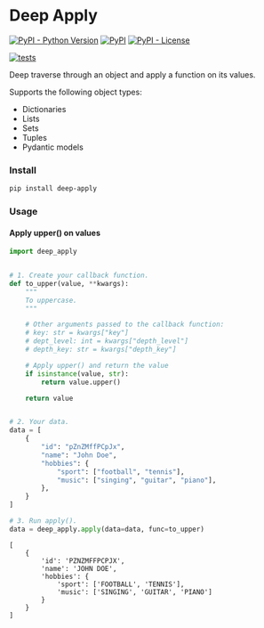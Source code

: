 # Deep Apply

[![PyPI - Python Version](https://img.shields.io/pypi/pyversions/deep-apply?color=blue)](https://pypi.python.org/pypi/deep-apply)
[![PyPI](https://img.shields.io/pypi/v/deep-apply?color=blue)](https://pypi.python.org/pypi/deep-apply)
[![PyPI - License](https://img.shields.io/pypi/l/deep-apply)](https://pypi.python.org/pypi/deep-apply)

[![tests](https://github.com/zaironjacobs/deep-apply/actions/workflows/test.yml/badge.svg)](https://github.com/zaironjacobs/deep-apply/actions/workflows/test.yml)

Deep traverse through an object and apply a function on its values.

Supports the following object types:

* Dictionaries
* Lists
* Sets
* Tuples
* Pydantic models

### Install

```bash
pip install deep-apply
```

### Usage

#### Apply upper() on values

```python
import deep_apply


# 1. Create your callback function.
def to_upper(value, **kwargs):
    """
    To uppercase.
    """

    # Other arguments passed to the callback function:
    # key: str = kwargs["key"]
    # dept_level: int = kwargs["depth_level"]
    # depth_key: str = kwargs["depth_key"]

    # Apply upper() and return the value
    if isinstance(value, str):
        return value.upper()

    return value


# 2. Your data.
data = [
    {
        "id": "pZnZMffPCpJx",
        "name": "John Doe",
        "hobbies": {
            "sport": ["football", "tennis"],
            "music": ["singing", "guitar", "piano"],
        },
    }
]

# 3. Run apply().
data = deep_apply.apply(data=data, func=to_upper)
```

```console
[
    {
        'id': 'PZNZMFFPCPJX',
        'name': 'JOHN DOE',
        'hobbies': {
            'sport': ['FOOTBALL', 'TENNIS'],
            'music': ['SINGING', 'GUITAR', 'PIANO']
        }
    }
]
```
